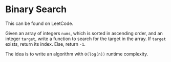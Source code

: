 # Binary Search

This can be found on LeetCode.

Given an array of integers `nums`, which is sorted in ascending order,
and an integer `target`, write a function to search for the target in the array.
If `target` exists, return its index. Else, return `-1`.

The idea is to write an algorithm with `O(log(n))` runtime complexity.
